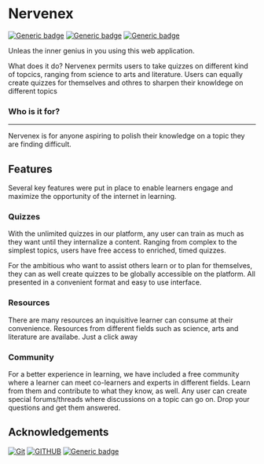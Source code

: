 # Nervenex

[![Generic badge](https://img.shields.io/badge/Maintained-Yes-green.svg)](https://github.com/Ebuube/Nervenex) [![Generic badge](https://img.shields.io/badge/Made%20With-Python-HTML-CSS-JavaScript-blue.svg)](https://www.python.org/) [![Generic badge](https://img.shields.io/badge/contributors-2-green.svg)](#)

Unleas the inner genius in you using this web application.

What does it do?
Nervenex permits users to take quizzes on different kind of topcics, ranging from science to arts and literature. Users can equally create quizzes for themselves and othres to sharpen their knowldege on different topics

### Who is it for?
---
Nervenex is for anyone aspiring to polish their knowledge on a topic they are finding difficult.

## Features
Several key features were put in place to enable learners engage and maximize the opportunity of the internet in learning.

### Quizzes
With the unlimited quizzes in our platform, any user can train as much as they want until they internalize a content. Ranging from complex to the simplest topics, users have free access to enriched, timed quizzes.

For the ambitious who want to assist others learn or to plan for themselves, they can as well create quizzes to be globally accessible on the platform. All presented in a convenient format and easy to use interface.

### Resources
There are many resources an inquisitive learner can consume at their convenience. Resources from different fields such as science, arts and literature are availabe. Just a click away

### Community
For a better experience in learning, we have included a free community where a learner can meet co-learners and experts in different fields. Learn from them and contribute to what they know, as well. Any user can create special forums/threads where discussions on a topic can go on. Drop your questions and get them answered.



## Acknowledgements
[![Git](https://img.shields.io/badge/git-%23F05033.svg?style=for-the-badge&logo=git&logoColor=white)](https://git-scm.com/) [![GITHUB](https://img.shields.io/badge/GitHub-100000?style=for-the-badge&logo=github&logoColor=white)](https://github.com/) [![Generic badge](https://img.shields.io/badge/ALX-AFRICA-white.svg)](https://www.alxafrica.com/)
